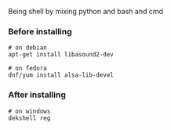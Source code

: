 Being shell by mixing python and bash and cmd

### Before installing
```shell
# on debian
apt-get install libasound2-dev

# on fedora
dnf/yum install alsa-lib-devel
```

### After installing
```shell
# on windows
dekshell reg
```
